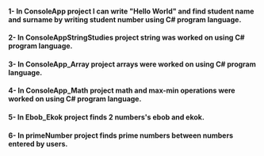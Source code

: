 <h4>1-  In ConsoleApp project I can write "Hello World" and find student name and surname by writing student number using C# program language.
<h4>2-  In ConsoleAppStringStudies project string was worked on using C# program language.
<h4>3-  In ConsoleApp_Array project arrays were worked on using C# program language.
<h4>4-  In ConsoleApp_Math project math and max-min operations were worked on using C# program language.
<h4>5-  In Ebob_Ekok project finds 2 numbers's ebob and ekok.
<h4>6-  In primeNumber project finds prime numbers between numbers entered by users.

